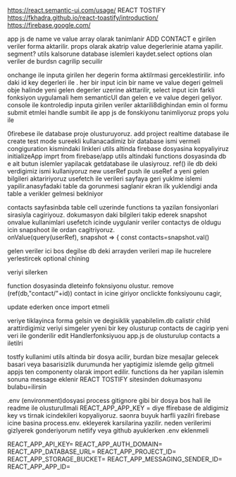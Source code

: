  https://react.semantic-ui.com/usage/
REACT TOSTIFY
https://fkhadra.github.io/react-toastify/introduction/
https://firebase.google.com/

 
 app js de  name ve value array olarak tanimlanir ADD CONTACT e girilen veriler forma aktarilir.
props olarak akatrip value degerlerinie atama yapilir.
segment?
utils kalsorune database islemleri kaydet.select options olan veriler de burdsn cagrilip secuilir

onchange ile inputa girilen her degerin forma aktilrmasi gerceklestirilir. info daki id key degerleri ile . her bir input icin bir name ve value degeri gelmeli obje halinde yeni gelen degerler uzerine akttarilir, select input icin farkli fonksiyon uygulamali hem semanticUI dan gelen e ve value degeri geliyor. console  ile kontroledip inputa girilen veriler aktarili8dighindan emin ol 
formu submit etmlei handle sumbit ile  app js de fonskiyonu tanimliyoruz props yolu ile 

0firebese ile database proje olusturuyoruz.
add project realtime database ile create test mode sureekli kullanacadimiz bir database ismi vermeli congiguration kismindaki linkleri utils altinda firebase dosyasina kopyaliyiruz initializeApp imprt from firebase/app
utils altindaki functions dosyasinda db e ait butun islemler yapilacak getdatabase ile ulasiyrouz. ref() ile db deki verdigimiz ismi kullaniyoruz new userRef  push ile useRef a yeni gelen bilgileri aktaririyoruz 
usefetch ile verileri sayfaya geri yuklme islemi yapilir.anasyfadaki table da gorunmesi saglanir ekran ilk yuklendigi anda table a verikler gelmesi beklniyor

contacts sayfasinbda table cell uzerinde functions ta yazilan fonsiyonlari sirasiyla cagiriyouz.
dokumasyon daki bilgileri takip ederek snapshot onvalue kullanimlari  usefetch icinde uygulanir veriler contactys de oldugu icin snapshoot ile ordan cagitriyoruz.   
onValue(query(userRef), snapshot => {
        const contacts=snapshot.val()

gelen veriler ici bos degilse db deki arrayden verileri map ile hucrelere yerlestircek optional chining


veriyi silerken

function dosyasinda dleteinfo foknsiyonu olustur. remove (ref(db,"contact/"+id)) contact in icine giriyor
onclickte fonksiyounu cagir, 


update ederken once import etmeli

veriye tiklayinca forma gelsin ve degisiklik yapabilelim.db calistir child arattirdigimiz veriyi simgeler yyeni  bir key olusturup contacts de cagirip yeni veri ile gonderilir  edit Handlerfonksiyuou app.js de olusturulup contacts a iletilri


tostfy kullanimi
utils altinda bir dosya acilir, burdan bize mesajlar gelecek basari veya basarisizlik durumunda her yaptigimiz islemde gelip gitmeli appjs ten componenty olarak import edilir. functions da her yapilan islemin sonuna message eklenir 
REACT TOSTIFY sitesinden dokumasyonu bulabu=ilirsin

.env (environment)dosyasi process gitignore gibi bir dosya bos hali ile readme ile olusturullmali REACT_APP_APP_KEY = 
diye ffirebase de aldigimiz key vs tirnak icindekileri kopyaliyoruz. saonra buyuk harfli yazilri firebase icine basina process.env. ekleyerek karsilarina yazilir. 
neden  verilerimi gizlyerek gonderiyorum netlify veya github ayuklerken .env eklenmeli

REACT_APP_API_KEY=
REACT_APP_AUTH_DOMAIN=
REACT_APP_DATABASE_URL=
REACT_APP_PROJECT_ID=
REACT_APP_STORAGE_BUCKET=
REACT_APP_MESSAGING_SENDER_ID=
REACT_APP_APP_ID=